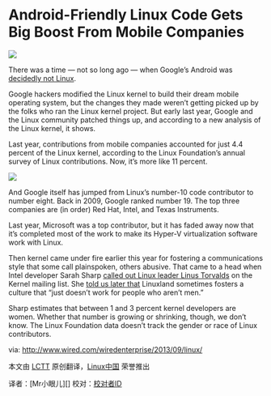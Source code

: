 Android-Friendly Linux Code Gets Big Boost From Mobile Companies
================================================================================
![](http://www.wired.com/wiredenterprise/wp-content/uploads/2013/09/gtape.png)

There was a time — not so long ago — when Google’s Android was [decidedly not Linux][1].

Google hackers modified the Linux kernel to build their dream mobile operating system, but the changes they made weren’t getting picked up by the folks who ran the Linux kernel project. But early last year, Google and the Linux community patched things up, and according to a new analysis of the Linux kernel, it shows.

Last year, contributions from mobile companies accounted for just 4.4 percent of the Linux kernel, according to the Linux Foundation’s annual survey of Linux contributions. Now, it’s more like 11 percent.

![](http://www.wired.com/wiredenterprise/wp-content/uploads/2013/09/infographic.png)

And Google itself has jumped from Linux’s number-10 code contributor to number eight. Back in 2009, Google ranked number 19. The top three companies are (in order) Red Hat, Intel, and Texas Instruments.

Last year, Microsoft was a top contributor, but it has faded away now that it’s completed most of the work to make its Hyper-V virtualization software work with Linux.

Then kernel came under fire earlier this year for fostering a communications style that some call plainspoken, others abusive. That came to a head when Intel developer Sarah Sharp [called out Linux leader Linus Torvalds][2] on the Kernel mailing list. She [told us later that][3] Linuxland sometimes fosters a culture that “just doesn’t work for people who aren’t men.”

Sharp estimates that between 1 and 3 percent kernel developers are women. Whether that number is growing or shrinking, though, we don’t know. The Linux Foundation data doesn’t track the gender or race of Linux contributors.


via: http://www.wired.com/wiredenterprise/2013/09/linux/

本文由 [LCTT][] 原创翻译，[Linux中国][] 荣誉推出

译者：[Mr小眼儿][] 校对：[校对者ID][]

[LCTT]:https://github.com/LCTT/TranslateProject
[Linux中国]:http://linux.cn/portal.php
[译者ID]:http://linux.cn/space/14801
[校对者ID]:http://linux.cn/space/校对者ID

[1]:http://www.zdnet.com/blog/open-source/googles-android-fork-defended-debated-dissected-again/7067
[2]:http://www.wired.com/wiredenterprise/2013/07/linus-torvalds-right-to-offend/
[3]:http://www.wired.com/wiredenterprise/2013/07/sarah_sharp/
